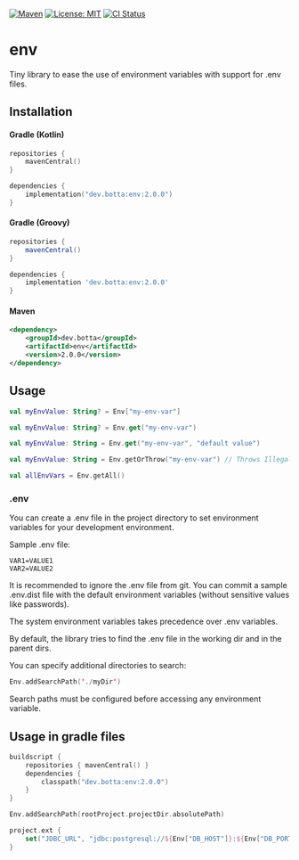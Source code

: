 [![Maven](https://img.shields.io/maven-central/v/dev.botta/env.svg)](https://search.maven.org/#search%7Cgav%7C1%7Cg%3A%22dev.botta%22%20AND%20a%3A%22env%22)
[![License: MIT](https://img.shields.io/badge/License-MIT-yellow.svg)](https://opensource.org/licenses/MIT)
[![CI Status](https://github.com/nbottarini/env-kt/actions/workflows/main.yml/badge.svg?branch=main)](https://github.com/nbottarini/env-kt/actions?query=branch%3Amain+workflow%3Aci)

# env
Tiny library to ease the use of environment variables with support for .env files.

## Installation

#### Gradle (Kotlin)

```kotlin
repositories {
    mavenCentral()
}

dependencies {
    implementation("dev.botta:env:2.0.0")
}
```

#### Gradle (Groovy)

```groovy
repositories {
    mavenCentral()
}

dependencies {
    implementation 'dev.botta:env:2.0.0'
}
```

#### Maven

```xml
<dependency>
    <groupId>dev.botta</groupId>
    <artifactId>env</artifactId>
    <version>2.0.0</version>
</dependency>
```

## Usage

```kotlin
val myEnvValue: String? = Env["my-env-var"]

val myEnvValue: String? = Env.get("my-env-var")

val myEnvValue: String = Env.get("my-env-var", "default value")

val myEnvValue: String = Env.getOrThrow("my-env-var") // Throws IllegalArgumentException if env var is not present

val allEnvVars = Env.getAll()
```

### .env

You can create a .env file in the project directory to set environment variables for your development environment.

Sample .env file:
```dotenv
VAR1=VALUE1
VAR2=VALUE2
```

It is recommended to ignore the .env file from git. You can commit a sample .env.dist file with the default environment 
variables (without sensitive values like passwords).

The system environment variables takes precedence over .env variables.

By default, the library tries to find the .env file in the working dir and in the parent dirs.

You can specify additional directories to search:

```kotlin
Env.addSearchPath('./myDir')
```

Search paths must be configured before accessing any environment variable.

## Usage in gradle files

```kotlin
buildscript {
    repositories { mavenCentral() }
    dependencies {
        classpath("dev.botta:env:2.0.0")
    }
}

Env.addSearchPath(rootProject.projectDir.absolutePath)

project.ext {
    set("JDBC_URL", "jdbc:postgresql://${Env["DB_HOST"]}:${Env["DB_PORT"]}/${Env["DB_NAME"]}")
}
```
